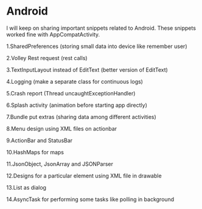 # Android

I will keep on sharing important snippets related to Android. These snippets worked fine with AppCompatActivity.

1.SharedPreferences (storing small data into device like remember user)

2.Volley Rest request (rest calls)

3.TextInputLayout instead of EditText (better version of EditText)

4.Logging (make a separate class for continuous logs)

5.Crash report (Thread uncaughtExceptionHandler)

6.Splash activity (animation before starting app directly)

7.Bundle put extras (sharing data among different activities)

8.Menu design using XML files on actionbar

9.ActionBar and StatusBar

10.HashMaps for maps

11.JsonObject, JsonArray and JSONParser

12.Designs for a particular element using XML file in drawable

13.List as dialog

14.AsyncTask for performing some tasks like polling in background
